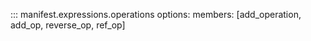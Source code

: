 ::: manifest.expressions.operations
    options:
        members: [add_operation, add_op, reverse_op, ref_op]